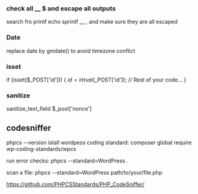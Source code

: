 ### check all __ $ and escape all outputs 
search fro printf echo sprintf __ , and make sure they are all escaped

### Date
replace date by gmdate() to avoid timezone conflict

### isset
if (isset($_POST['id'])) {
    $id = intval($_POST['id']);
    // Rest of your code...
}

### sanitize
sanitize_text_field $_post['nonce']

## codesniffer
phpcs --version
istall wordpess coding standard:
composer global require wp-coding-standards/wpcs

run error checks:
phpcs --standard=WordPress .

scan a file:
phpcs --standard=WordPress path/to/your/file.php


https://github.com/PHPCSStandards/PHP_CodeSniffer/
